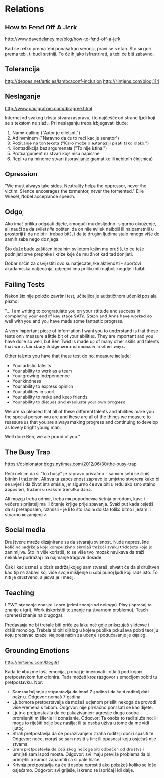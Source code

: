 # Relations

## How to Fend Off A Jerk

http://www.davedelaney.me/blog/how-to-fend-off-a-jerk

Kad se netko prema tebi ponaša kao seronja, pravi se sretan. Što su gori prema tebi, ti budi sretniji. To će ih jako isfrustrirati, a tebi će biti zabavno.

## Tolerancija

http://degoes.net/articles/lambdaconf-inclusion
http://hintjens.com/blog:114

## Neslaganje

http://www.paulgraham.com/disagree.html

Internet od svakog teksta stvara raspravu, i to najčešće od strane ljudi koji se s tekstom ne slažu.
Pri neslaganju treba izbjegavati iduće:
1. Name-calling ("Autor je diletant.")
2. Ad hominem ("Naravno da će to reći kad je senator")
3. Pozivanje na ton teksta ("Kako može o eutanaziji pisati tako olako.")
4. Kontradikcija bez argumenata ("To nije istina.")
5. Protuargument na stvari koje nisu napisane
6. Replika na minorne stvari (ispravljanje gramatike ili nebitnih činjenica)

## Opression

"We must always take sides. Neutrality helps the oppressor, never the victim. Silence encourages the tormentor, never the tormented." Ellie Wiesel, Nobel acceptance speech.

## Odgoj

Ako imaš priliku odgajati dijete, omogući mu dosljedno i sigurno okruženje, ali nauči ga da svijet *nije* pošten, da on nije uvijek najbolji ili najpametniji u prostoriji (i da ne bi ni trebao biti), i da je drugim ljudima stalo mnogo više do samih sebe nego do njega.

Što duže bude zaštićen idealnim svijetom kojim mu pružiš, to će teže podnijeti prve prepreke i krize koje će mu život kad tad donijeti.

Dobar način za osvijestiti ovo su natjecateljske aktivnosti - sportovi, akadameska natjecanja, gdjegod ima priliku biti najbolji negdje i failati.

## Failing Tests

Nakon što nije položio završni test, učiteljica je autističtnom učeniki poslala pismo:

"... I am writing to congratulate you on your attitude and success in completing your end of key stage SATs. Steph and Anne have worked so well with you and you have made some fantastic progress.

A very important piece of information I want you to understand is that these tests only measure a little bit of your abilities. They are important and you have done so well, but Ben Twist is made up of many other skills and talents that we at Lansbury Bridge see and measure in other ways.

Other talents you have that these test do not measure include:
* Your artistic talents
* Your ability to work as a team
* Your growing independence
* Your kindness
* Your ability to express opinion
* Your abilities in sport
* Your ability to make and keep friends
* Your ability to discuss and evauluate your own progress

We are so pleased that all of these different talents and abilities make you the special person you are and these are all of the things we measure to reassure us that you are always making progress and continuing to develop as lovely bright young man.

Well done Ben, we are proud of you."

## The Busy Trap

https://opinionator.blogs.nytimes.com/2012/06/30/the-busy-trap

Reći nekom da si "too busy" je zapravo privlačno - samom sebi se činiš bitnim i traženim. Ali sva ta zaposlenost zapravo je umjetno stvorena kako bi se uvjerili da život ima smisla, jer sigurno će sve biti u redu ako smo stalno zaposleni, traženi u svakom trenutku dana.

Ali mozgu treba odmor, treba mu popodnevna šetnja prirodom, kave i večere s prijateljima ili čitanje knjige prije spavanja. Svaki put kada osjetiš da si prezaposlen, razmisli - je li to što radim doista toliko bitno i jesam li stvarno nezamjenjiv.

## Social media

Društvene mreže dizajnirane su da stvaraju ovisnost. Nude nepresušne količine sadržaja koje kompulzivno skrolaš tražeći svaku tridesetu koja je zanimljiva. Što ih više koristiš, to se više tvoj mozak navikava da traži nekakav podražaj i na najmanje tragove dosade.

Čak i kad uzmeš u obzir sadržaj kojeg sam stvaraš, shvatit će da si društven kao tip na zabavi koji viče svoje mišljenje u sobi punoj ljudi koji rade isto. To niti je društveno, a jedva je i medij.

## Teaching

LPWT stjecanje znanja: Learn (primi znanje od nekoga), Play (isprobaj to znanje u igri), Work (iskoristiti to znanje na stvarnom problemu), Teach (prenesi znanje na drugoga).

Predavanja ne bi trebale biti priče za laku noć gdje prikazuješ slideove i držiš monolog. Trebala bi biti dijalog u kojem publika pokušava pobiti teoriju koju predavač izlaže. Najbolji način za učenje i podučavanje je dijalog.


## Grounding Emotions

http://hintjens.com/blog:81

Kada te obuzme loša emocija, probaj je imenovati i otkriti pod kojom pretpostavkom funkcionira. Tada možeš kroz razgovor s emocijom pobiti tu pretpostavku. Npr:
* Samosažaljenje pretpostavlja da imaš 7 godina i da će ti roditelj dati pažnju. Odgovor: nemaš 7 godina.
* Ljubomora pretpostavalja da možeš ucjenom prisiliti nekoga da provodi više vremena s tobom. Odgovor: nije privlačno ponašati se kao dijete.
* Ljutnja pretpostavlja da će pokazivanjem agresije druga osoba promijeniti mišljenje ili ponašanje. Odgovor: Ta osoba to radi slučajno; ili mogu to riješiti bolje bez nasilja; ili ta osoba uživa u tome da me vidi ljutog.
* Strah pretpostavlja da će pokazivanjem straha roditelji doći i spasiti te. Odgovor: neće, moraš se sam nositi s tim; ili opasnost koju osjećaš nije stvarna.
* Sram pretpostavlja da ćeš zbog nečega biti odbačen od društva i umrijeti sam ispod mosta. Odgovor: svi imaju previše problema da bi primjetili a kamoli zapamtili da si pale hlače.
* Krivnja pretpostavlja da će ti osoba oprostiti ako pokažeš koliko se loše osjećamo. Odgovor: svi griješe, iskreno se ispričaj i idi dalje.



